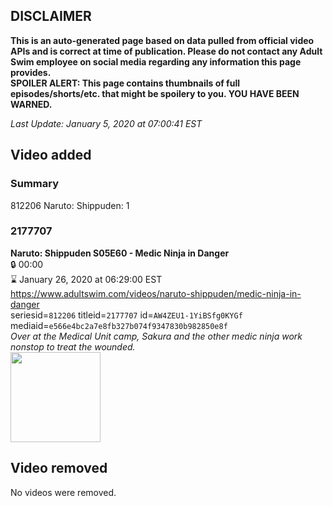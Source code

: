 ## DISCLAIMER
**This is an auto-generated page based on data pulled from official video APIs and is correct at time of publication. Please do not contact any Adult Swim employee on social media regarding any information this page provides.**  
**SPOILER ALERT: This page contains thumbnails of full episodes/shorts/etc. that might be spoilery to you. YOU HAVE BEEN WARNED.**  

_Last Update: January 5, 2020 at 07:00:41 EST_
## Video added
### Summary
812206 Naruto: Shippuden: 1  
### 2177707
**Naruto: Shippuden S05E60 - Medic Ninja in Danger**  
 🔒 00:00  
⌛ January 26, 2020 at 06:29:00 EST  
https://www.adultswim.com/videos/naruto-shippuden/medic-ninja-in-danger  
seriesid=`812206` titleid=`2177707` id=`AW4ZEU1-1YiBSfg0KYGf` mediaid=`e566e4bc2a7e8fb327b074f9347830b982850e8f`  
_Over at the Medical Unit camp, Sakura and the other medic ninja work nonstop to treat the wounded._  
<a href="https://media.cdn.adultswim.com/uploads/20191029/thumbnails/2_1910291549512-narutoshippuden_278.jpg"><img src="https://media.cdn.adultswim.com/uploads/20191029/thumbnails/2_1910291549512-narutoshippuden_278.jpg" height="144px" /></a>
## Video removed
No videos were removed.  
